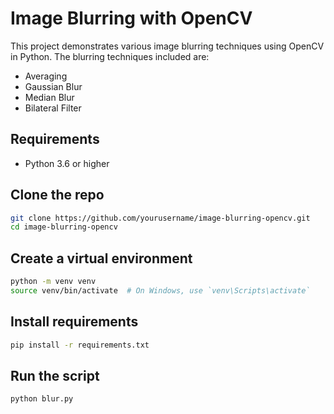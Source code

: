 # Image Blurring with OpenCV

This project demonstrates various image blurring techniques using OpenCV in Python. The blurring techniques included are:
- Averaging
- Gaussian Blur
- Median Blur
- Bilateral Filter

## Requirements

- Python 3.6 or higher

## Clone the repo
```sh
git clone https://github.com/yourusername/image-blurring-opencv.git
cd image-blurring-opencv
```

## Create a virtual environment
```sh
python -m venv venv
source venv/bin/activate  # On Windows, use `venv\Scripts\activate`
```

## Install requirements
```sh
pip install -r requirements.txt
```

## Run the script
```sh
python blur.py
```
